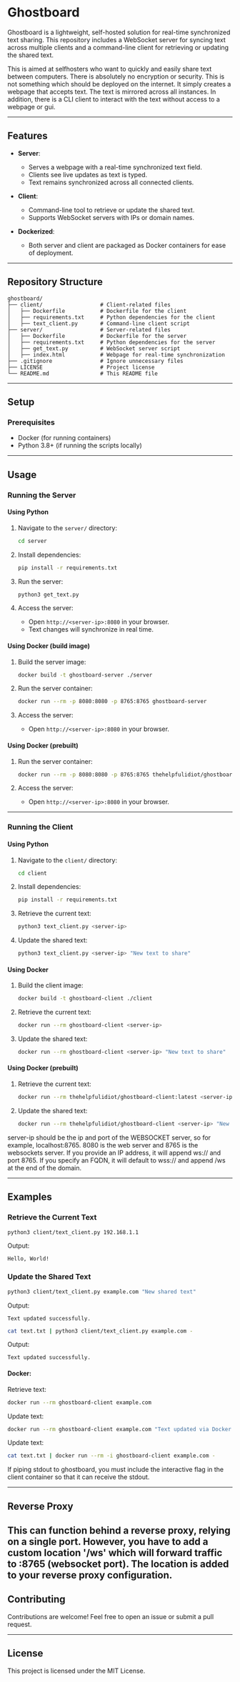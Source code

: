 # Ghostboard

Ghostboard is a lightweight, self-hosted solution for real-time synchronized text sharing. This repository includes a WebSocket server for syncing text across multiple clients and a command-line client for retrieving or updating the shared text.

This is aimed at selfhosters who want to quickly and easily share text between computers. There is absolutely no encryption or security. This is not something which should be deployed on the internet. It simply creates a webpage that accepts text. The text is mirrored across all instances. In addition, there is a CLI client to interact with the text without access to a webpage or gui.

---

## Features

- **Server**:
  - Serves a webpage with a real-time synchronized text field.
  - Clients see live updates as text is typed.
  - Text remains synchronized across all connected clients.

- **Client**:
  - Command-line tool to retrieve or update the shared text.
  - Supports WebSocket servers with IPs or domain names.

- **Dockerized**:
  - Both server and client are packaged as Docker containers for ease of deployment.

---

## Repository Structure

```
ghostboard/
├── client/                  # Client-related files
│   ├── Dockerfile           # Dockerfile for the client
│   ├── requirements.txt     # Python dependencies for the client
│   ├── text_client.py       # Command-line client script
├── server/                  # Server-related files
│   ├── Dockerfile           # Dockerfile for the server
│   ├── requirements.txt     # Python dependencies for the server
│   ├── get_text.py          # WebSocket server script
│   ├── index.html           # Webpage for real-time synchronization
├── .gitignore               # Ignore unnecessary files
├── LICENSE                  # Project license
└── README.md                # This README file
```

---

## Setup

### Prerequisites

- Docker (for running containers)
- Python 3.8+ (if running the scripts locally)

---

## Usage

### Running the Server

#### Using Python

1. Navigate to the `server/` directory:
   ```bash
   cd server
   ```

2. Install dependencies:
   ```bash
   pip install -r requirements.txt
   ```

3. Run the server:
   ```bash
   python3 get_text.py
   ```

4. Access the server:
   - Open `http://<server-ip>:8080` in your browser.
   - Text changes will synchronize in real time.

#### Using Docker (build image)

1. Build the server image:
   ```bash
   docker build -t ghostboard-server ./server
   ```

2. Run the server container:
   ```bash
   docker run --rm -p 8080:8080 -p 8765:8765 ghostboard-server
   ```

3. Access the server:
   - Open `http://<server-ip>:8080` in your browser.

#### Using Docker (prebuilt)

1. Run the server container:
   ```bash
   docker run --rm -p 8080:8080 -p 8765:8765 thehelpfulidiot/ghostboard-server
   ```

2. Access the server:
   - Open `http://<server-ip>:8080` in your browser.

---

### Running the Client

#### Using Python

1. Navigate to the `client/` directory:
   ```bash
   cd client
   ```

2. Install dependencies:
   ```bash
   pip install -r requirements.txt
   ```

3. Retrieve the current text:
   ```bash
   python3 text_client.py <server-ip>
   ```

4. Update the shared text:
   ```bash
   python3 text_client.py <server-ip> "New text to share"
   ```

#### Using Docker

1. Build the client image:
   ```bash
   docker build -t ghostboard-client ./client
   ```

2. Retrieve the current text:
   ```bash
   docker run --rm ghostboard-client <server-ip>
   ```

3. Update the shared text:
   ```bash
   docker run --rm ghostboard-client <server-ip> "New text to share"
   ```

#### Using Docker (prebuilt)

1. Retrieve the current text:
   ```bash
   docker run --rm thehelpfulidiot/ghostboard-client:latest <server-ip>
   ```

3. Update the shared text:
   ```bash
   docker run --rm thehelpfulidiot/ghostboard-client <server-ip> "New text to share"
   ```
server-ip should be the ip and port of the WEBSOCKET server, so for example, localhost:8765. 8080 is the web server and 8765 is the websockets server. If you provide an IP address, it will append ws:// and port 8765. If you specify an FQDN, it will default to wss:// and append /ws at the end of the domain.

---

## Examples

### Retrieve the Current Text
```bash
python3 client/text_client.py 192.168.1.1
```

Output:
```
Hello, World!
```

### Update the Shared Text
```bash
python3 client/text_client.py example.com "New shared text"
```

Output:
```
Text updated successfully.
```
```bash
cat text.txt | python3 client/text_client.py example.com -
```

Output:
```
Text updated successfully.
```

#### **Docker**:
Retrieve text:
```bash
docker run --rm ghostboard-client example.com
```

Update text:
```bash
docker run --rm ghostboard-client example.com "Text updated via Docker!"
```

Update text:
```bash
cat text.txt | docker run --rm -i ghostboard-client example.com -
```
If piping stdout to ghostboard, you must include the interactive flag in the client container so that it can receive the stdout.

---
## Reverse Proxy

This can function behind a reverse proxy, relying on a single port. However, you have to add a custom location '/ws' which will forward traffic to <server-ip>:8765 (websocket port). The location is added to your reverse proxy configuration.
---
## Contributing

Contributions are welcome! Feel free to open an issue or submit a pull request.

---

## License

This project is licensed under the MIT License.
